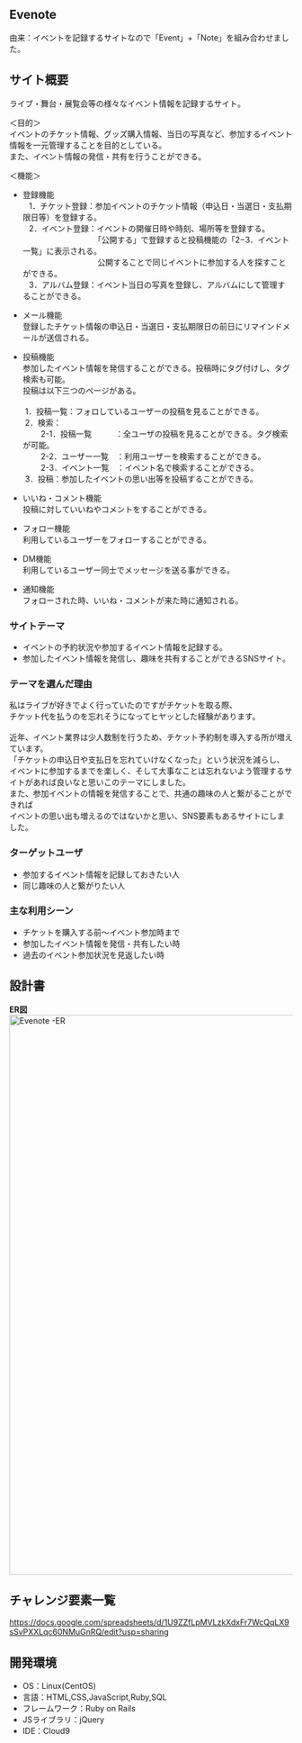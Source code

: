 ## Evenote
由来：イベントを記録するサイトなので「Event」+「Note」を組み合わせました。

## サイト概要
ライブ・舞台・展覧会等の様々なイベント情報を記録するサイト。

＜目的＞<br>
  イベントのチケット情報、グッズ購入情報、当日の写真など、参加するイベント情報を一元管理することを目的としている。<br>
  また、イベント情報の発信・共有を行うことができる。

＜機能＞<br>
- 登録機能<br>
  &ensp; 1．チケット登録：参加イベントのチケット情報（申込日・当選日・支払期限日等）を登録する。<br>
  &ensp; 2．イベント登録：イベントの開催日時や時刻、場所等を登録する。<br>
　&emsp;&emsp;&emsp;&emsp;&emsp;&emsp;&emsp;&emsp;「公開する」で登録すると投稿機能の「2−3．イベント一覧」に表示される。<br>
　&emsp;&emsp;&emsp;&emsp;&emsp;&emsp;&emsp;&emsp;&ensp;公開することで同じイベントに参加する人を探すことができる。<br>
  &ensp; 3．アルバム登録：イベント当日の写真を登録し、アルバムにして管理することができる。<br>

- メール機能<br>
  登録したチケット情報の申込日・当選日・支払期限日の前日にリマインドメールが送信される。

- 投稿機能<br>
  参加したイベント情報を発信することができる。投稿時にタグ付けし、タグ検索も可能。<br>投稿は以下三つのページがある。<br><br>
  &nbsp;1．投稿一覧：フォロしているユーザーの投稿を見ることができる。<br>
  &nbsp;2．検索：<br>
　&emsp; 2-1．投稿一覧　　　：全ユーザの投稿を見ることができる。タグ検索が可能。<br>
　&emsp; 2-2．ユーザー一覧　：利用ユーザーを検索することができる。<br>
　&emsp; 2-3．イベント一覧　：イベント名で検索することができる。<br>
  &nbsp;3．投稿：参加したイベントの思い出等を投稿することができる。<br>

- いいね・コメント機能<br>
    投稿に対していいねやコメントをすることができる。

- フォロー機能<br>
    利用しているユーザーをフォローすることができる。

- DM機能<br>
    利用しているユーザー同士でメッセージを送る事ができる。

- 通知機能<br>
    フォローされた時、いいね・コメントが来た時に通知される。

### サイトテーマ
- イベントの予約状況や参加するイベント情報を記録する。
- 参加したイベント情報を発信し、趣味を共有することができるSNSサイト。

### テーマを選んだ理由
私はライブが好きでよく行っていたのですがチケットを取る際、<br>
チケット代を払うのを忘れそうになってヒヤッとした経験があります。<br>
<br>
近年、イベント業界は少人数制を行うため、チケット予約制を導入する所が増えています。<br>
「チケットの申込日や支払日を忘れていけなくなった」という状況を減らし、<br>
イベントに参加するまでを楽しく、そして大事なことは忘れないよう管理するサイトがあれば良いなと思いこのテーマにしました。<br>
また、参加イベントの情報を発信することで、共通の趣味の人と繋がることができれば<br>
イベントの思い出も増えるのではないかと思い、SNS要素もあるサイトにしました。<br>

### ターゲットユーザ
- 参加するイベント情報を記録しておきたい人
- 同じ趣味の人と繋がりたい人

### 主な利用シーン
- チケットを購入する前〜イベント参加時まで
- 参加したイベント情報を発信・共有したい時
- 過去のイベント参加状況を見返したい時

## 設計書
<strong>ER図</strong>
<img width="995" alt="Evenote -ER" src="https://user-images.githubusercontent.com/92415574/151269871-46c6d47f-13ed-4d86-8d09-c746561191b9.png">

## チャレンジ要素一覧
https://docs.google.com/spreadsheets/d/1U9ZZfLpMVLzkXdxFr7WcQqLX9sSvPXXLqc60NMuGnRQ/edit?usp=sharing

## 開発環境
- OS：Linux(CentOS)
- 言語：HTML,CSS,JavaScript,Ruby,SQL
- フレームワーク：Ruby on Rails
- JSライブラリ：jQuery
- IDE：Cloud9